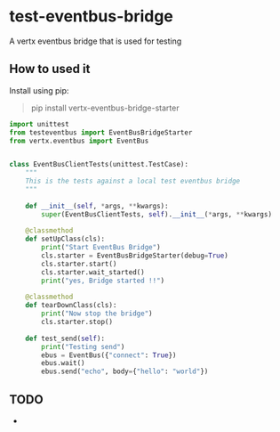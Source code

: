 # test-eventbus-bridge
A vertx eventbus bridge that is used for testing

## How to used it

Install using pip:

> pip install vertx-eventbus-bridge-starter

```python
import unittest
from testeventbus import EventBusBridgeStarter
from vertx.eventbus import EventBus


class EventBusClientTests(unittest.TestCase):
    """
    This is the tests against a local test eventbus bridge
    """
    
    def __init__(self, *args, **kwargs):
        super(EventBusClientTests, self).__init__(*args, **kwargs)
    
    @classmethod
    def setUpClass(cls):
        print("Start EventBus Bridge")
        cls.starter = EventBusBridgeStarter(debug=True)
        cls.starter.start()
        cls.starter.wait_started()
        print("yes, Bridge started !!")
    
    @classmethod
    def tearDownClass(cls):
        print("Now stop the bridge")
        cls.starter.stop()
    
    def test_send(self):
        print("Testing send")
        ebus = EventBus({"connect": True})
        ebus.wait()
        ebus.send("echo", body={"hello": "world"})
```

## TODO

* 
